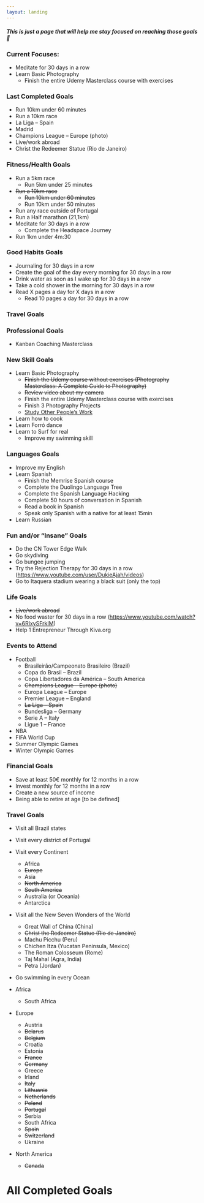 ```yaml
---
layout: landing
---
```


##### This is just a page that will help me stay focused on reaching those goals :muscle:

### Current Focuses:
- Meditate for 30 days in a row
- Learn Basic Photography
	- Finish the entire Udemy Masterclass course with exercises

### Last Completed Goals
- Run 10km under 60 minutes
- Run a 10km race
- La Liga – Spain
- Madrid
- Champions League – Europe (photo)
- Live/work abroad
- Christ the Redeemer Statue (Rio de Janeiro)


### Fitness/Health Goals
- Run a 5km race
    - Run 5km under 25 minutes
- ~~Run a 10km race~~
    - ~~Run 10km under 60 minutes~~
    - Run 10km under 50 minutes
- Run any race outside of Portugal
- Run a Half marathon (21,1km)
- Meditate for 30 days in a row
    - Complete the Headspace Journey
- Run 1km under 4m:30

### Good Habits Goals
- Journaling for 30 days in a row
- Create the goal of the day every morning for 30 days in a row
- Drink water as soon as I wake up for 30 days in a row
- Take a cold shower in the morning for 30 days in a row
- Read X pages a day for X days in a row
	- Read 10 pages a day for 30 days in a row

### Travel Goals

### Professional Goals
- Kanban Coaching Masterclass

### New Skill Goals
- Learn Basic Photography
    - ~~Finish the Udemy course without exercises (Photography Masterclass: A Complete
Guide to Photography)~~
    - ~~Review video about my camera~~
    - Finish the entire Udemy Masterclass course with exercises
    - Finish 3 Photography Projects
    - [Study Other People’s Work](https://pixelsandwanderlust.com/how-to-teach-yourself-photography/#ftoc-heading-8)
- Learn how to cook
- Learn Forró dance
- Learn to Surf for real
    - Improve my swimming skill

### Languages Goals
- Improve my English
- Learn Spanish
    - Finish the Memrise Spanish course
    - Complete the Duolingo Language Tree
    - Complete the Spanish Language Hacking
    - Complete 50 hours of conversation in Spanish
    - Read a book in Spanish
    - Speak only Spanish with a native for at least 15min
- Learn Russian

### Fun and/or “Insane” Goals
- Do the CN Tower Edge Walk
- Go skydiving
- Go bungee jumping
- Try the Rejection Therapy for 30 days in a row (https://www.youtube.com/user/DukieAjah/videos)
- Go to Itaquera stadium wearing a black suit (only the top)

### Life Goals
- ~~Live/work abroad~~
- No food waster for 30 days in a row (https://www.youtube.com/watch?v=6RlxySFrkIM)
- Help 1 Entrepreneur Through Kiva.org

### Events to Attend
- Football
	- Brasileirão/Campeonato Brasileiro (Brazil)
	- Copa do Brasil – Brazil
	- Copa Libertadores da América – South America
	- ~~Champions League – Europe (photo)~~
	- Europa League – Europe
	- Premier League – England
	- ~~La Liga – Spain~~
	- Bundesliga – Germany
	- Serie A – Italy
	- Ligue 1 – France
- NBA
- FIFA World Cup
- Summer Olympic Games
- Winter Olympic Games

### Financial Goals
- Save at least 50€ monthly for 12 months in a row
- Invest monthly for 12 months in a row
- Create a new source of income
- Being able to retire at age [to be defined]

### Travel Goals
- Visit all Brazil states
- Visit every district of Portugal
- Visit every Continent
	- Africa
	- ~~Europe~~
	- Asia
	- ~~North America~~
	- ~~South America~~
	- Australia (or Oceania)
	- Antarctica

- Visit all the New Seven Wonders of the World
	- Great Wall of China (China)
	- ~~Christ the Redeemer Statue (Rio de Janeiro)~~
	- Machu Picchu (Peru)
	- Chichen Itza (Yucatan Peninsula, Mexico)
	- The Roman Colosseum (Rome)
	- Taj Mahal (Agra, India)
	- Petra (Jordan)
	
- Go swimming in every Ocean

- Africa
	- South Africa
- Europe
	- Austria
	- ~~Belarus~~
	- ~~Belgium~~
	- Croatia
	- Estonia
	- ~~France~~
	- ~~Germany~~
	- Greece
	- Irland
	- ~~Italy~~
	- ~~Lithuania~~
	- ~~Netherlands~~
	- ~~Poland~~
	- ~~Portugal~~
	- Serbia
	- South Africa
	- ~~Spain~~
	- ~~Switzerland~~
	- Ukraine
- North America
	- ~~Canada~~
	

# All Completed Goals
